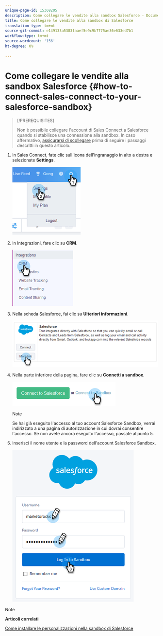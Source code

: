 ```yaml
---
unique-page-id: 15368205
description: Come collegare le vendite alla sandbox Salesforce - Documenti Marketo - Documentazione del prodotto
title: Come collegare le vendite alla sandbox di Salesforce
translation-type: tm+mt
source-git-commit: e149133a5383faaef5e9c9b7775ae36e633ed7b1
workflow-type: tm+mt
source-wordcount: '156'
ht-degree: 0%

---
```



# Come collegare le vendite alla sandbox Salesforce {#how-to-connect-sales-connect-to-your-salesforce-sandbox}

>[!PREREQUISITES]
>
>Non è possibile collegare l&#39;account di Sales Connect a Salesforce quando si stabilisce una connessione alla sandbox. In caso affermativo, [assicurarsi di scollegare](http://docs.marketo.com/x/FoDq) prima di seguire i passaggi descritti in questo articolo.

1. In Sales Connect, fate clic sull&#39;icona dell&#39;ingranaggio in alto a destra e selezionate **Settings**.

   ![](assets/one-2.png)

1. In Integrazioni, fare clic su **CRM**.

   ![](assets/two-2.png)

1. Nella scheda Salesforce, fai clic su **Ulteriori informazioni**.

   ![](assets/three-2.png)

1. Nella parte inferiore della pagina, fare clic su **Connetti a sandbox**.

   ![](assets/four-2.png)

   >[!NOTE]
   >
   >Se hai già eseguito l&#39;accesso al tuo account Salesforce Sandbox, verrai indirizzato a una pagina di autorizzazione in cui dovrai consentire l&#39;accesso. Se non avete ancora eseguito l&#39;accesso, passate al punto 5.

1. Inserisci il nome utente e la password dell&#39;account Salesforce Sandbox.

   ![](assets/five-2.png)

>[!NOTE]
>
>**Articoli correlati**
>
>[Come installare le personalizzazioni nella sandbox di Salesforce](http://docs.marketo.com/x/EIDq)

